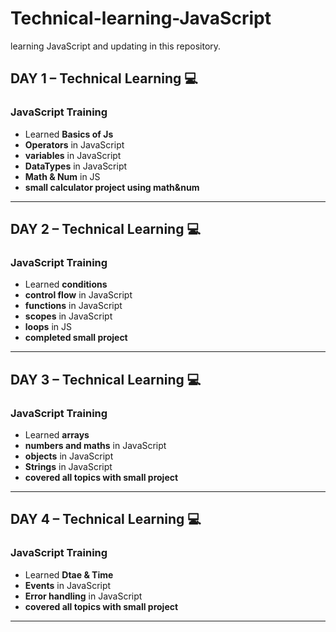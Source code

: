 # Technical-learning-JavaScript
learning JavaScript and updating in this repository.

## **DAY 1** – Technical Learning 💻
### **JavaScript Training**
- Learned **Basics of Js**  
- **Operators** in JavaScript
- **variables** in JavaScript  
- **DataTypes** in JavaScript
- **Math & Num** in JS
- **small calculator project using math&num**   
---

## **DAY 2** – Technical Learning 💻
### **JavaScript Training**
- Learned **conditions**  
- **control flow** in JavaScript
- **functions** in JavaScript  
- **scopes** in JavaScript
- **loops** in JS
- **completed small project**   
---

## **DAY 3** – Technical Learning 💻
### **JavaScript Training**
- Learned **arrays**  
- **numbers and maths** in JavaScript
- **objects** in JavaScript  
- **Strings** in JavaScript
- **covered all topics with small project**   
---

## **DAY 4** – Technical Learning 💻
### **JavaScript Training**
- Learned **Dtae & Time**  
- **Events** in JavaScript
- **Error handling** in JavaScript  
- **covered all topics with small project**   
---
